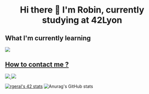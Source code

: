 

  <div style="text-align: center;">
<h1 align=center>   Hi there 👋 I'm Robin, currently studying at 42Lyon</h1>
    </div>
  <h2> What I'm currently learning</h2>
  <a href="https://skillicons.dev">
    <img src="https://skillicons.dev/icons?i=c,cpp,docker" />
  <h2>How to contact me ?</h2>
          <a href="mailto:rgeral@student.42lyon.fr" />
        <img src="https://img.shields.io/badge/Gmail-D14836?style=for-the-badge&logo=gmail&logoColor=white" />
      <a href="https://www.linkedin.com/in/robin-geral-b93b73233/">
        <img src="https://img.shields.io/badge/LinkedIn-0077B5?style=for-the-badge&logo=linkedin&logoColor=white" />
  </a>

[![rgeral's 42 stats](https://badge42.vercel.app/api/v2/clf72f7ly00060fjp1mjyenyb/stats?cursusId=21&coalitionId=304)](https://github.com/JaeSeoKim/badge42)
![Anurag's GitHub stats](https://github-readme-stats.vercel.app/api?username=chicanoss&show_icons=true&theme=radical)
